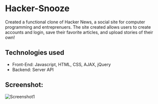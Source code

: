 # Hacker-Snooze

Created a functional clone of Hacker News, a social site for computer programming and entreprenuers. The site created allows users to create accounts and login, save their favorite articles, and upload stories of their own!

## Technologies used
- Front-End: Javascript, HTML, CSS, AJAX, jQuery
- Backend: Server API

## Screenshot:
![Screenshot1](https://imgur.com/G2IUkcf)

